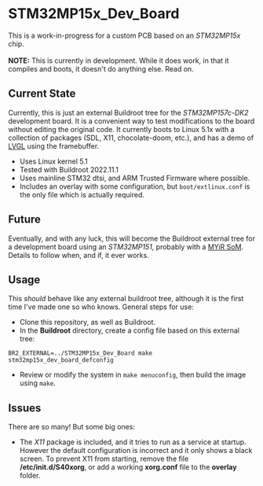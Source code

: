 # STM32MP15x_Dev_Board
This is a work-in-progress for a custom PCB based on an *STM32MP15x* chip.<br />
<br />
**NOTE:** This is currently in development. While it does work, in that it compiles and boots, it doesn't do anything else. Read on.

## Current State
Currently, this is just an external Buildroot tree for the *STM32MP157c-DK2* development board. It is a convenient way to test modifications to the board without editing the original code. It currently boots to Linux 5.1x with a collection of packages (SDL, X11, chocolate-doom, etc.), and has a demo of [LVGL](https://github.com/lvgl/lv_port_linux_frame_buffer) using the framebuffer.
* Uses Linux kernel 5.1
* Tested with Buildroot 2022.11.1
* Uses mainline STM32 dtsi, and ARM Trusted Firmware where possible.
* Includes an overlay with some configuration, but ```boot/extlinux.conf``` is the only file which is actually required.

## Future
Eventually, and with any luck, this will become the Buildroot external tree for a development board using an *STM32MP151*, probably with a [MYiR SoM](https://www.myirtech.com/list.asp?id=658). Details to follow when, and if, it ever works.

## Usage
This *should* behave like any external buildroot tree, although it is the first time I've made one so who knows. General steps for use:
* Clone this repository, as well as Buildroot.
* In the **Buildroot** directory, create a config file based on this external tree:
```
BR2_EXTERNAL=../STM32MP15x_Dev_Board make stm32mp15x_dev_board_defconfig
```
* Review or modify the system in ```make menuconfig```, then build the image using ```make```.

## Issues
There are so many! But some big ones:
* The *X11* package is included, and it tries to run as a service at startup. However the default configuration is incorrect and it only shows a black screen. To prevent X11 from starting, remove the file **/etc/init.d/S40xorg**, or add a working **xorg.conf** file to the **overlay** folder.